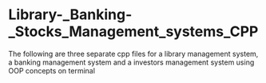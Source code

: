 # Library-_Banking-_Stocks_Management_systems_CPP
The following are three separate cpp files for a library management system, a banking management system and a investors management system using OOP concepts on terminal
